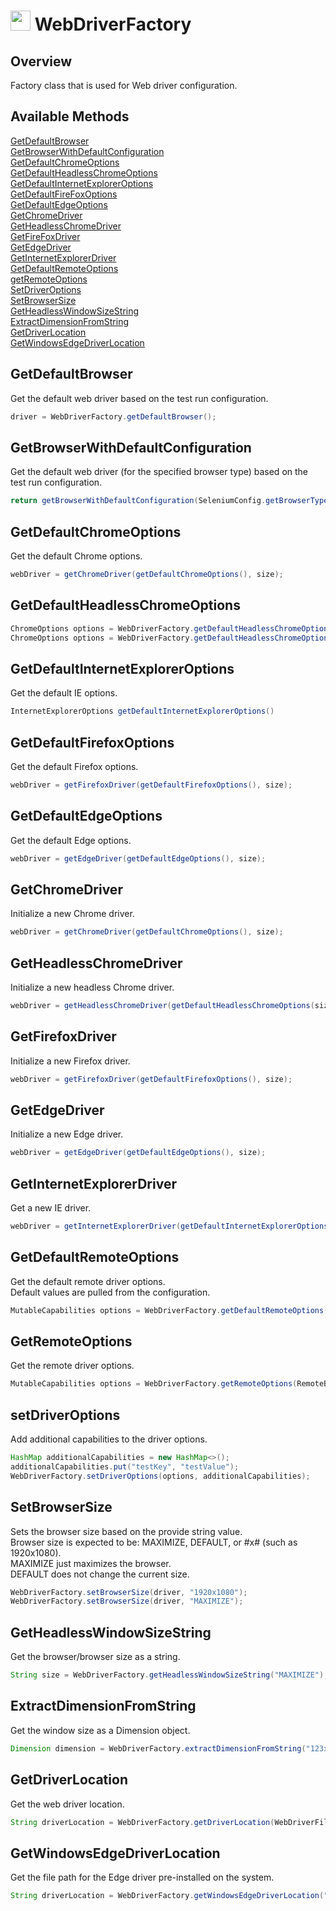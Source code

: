 # <img src="resources/jmaqslogo.jpg" height="32" width="32"> WebDriverFactory

## Overview
Factory class that is used for Web driver configuration.

## Available Methods
[GetDefaultBrowser](#GetDefaultBrowser)  
[GetBrowserWithDefaultConfiguration](#GetBrowserWithDefaultConfiguration)  
[GetDefaultChromeOptions](#GetDefaultChromeOptions)  
[GetDefaultHeadlessChromeOptions](#GetDefaultHeadlessChromeOptions)  
[GetDefaultInternetExplorerOptions](#GetDefaultInternetExplorerOptions)  
[GetDefaultFireFoxOptions](#GetDefaultFireFoxOptions)  
[GetDefaultEdgeOptions](#GetDefaultEdgeOptions)  
[GetChromeDriver](#GetChromeDriver)  
[GetHeadlessChromeDriver](#GetHeadlessChromeDriver)  
[GetFireFoxDriver](#GetFireFoxDriver)  
[GetEdgeDriver](#GetEdgeDriver)  
[GetInternetExplorerDriver](#GetInternetExplorerDriver)  
[GetDefaultRemoteOptions](#GetDefaultRemoteOptions)  
[getRemoteOptions](#GetRemoteOptions)  
[SetDriverOptions](#SetDriverOptions)  
[SetBrowserSize](#setBrowserSize)  
[GetHeadlessWindowSizeString](#GetHeadlessWindowSizeString)    
[ExtractDimensionFromString](#ExtractDimensionFromString)  
[GetDriverLocation](#GetDriverLocation)  
[GetWindowsEdgeDriverLocation](#GetWindowsEdgeDriverLocation)  

## GetDefaultBrowser
Get the default web driver based on the test run configuration.
```java
driver = WebDriverFactory.getDefaultBrowser();
```

## GetBrowserWithDefaultConfiguration
Get the default web driver (for the specified browser type) based on the test run configuration.
```java
return getBrowserWithDefaultConfiguration(SeleniumConfig.getBrowserType());
```

## GetDefaultChromeOptions
Get the default Chrome options.
```java
webDriver = getChromeDriver(getDefaultChromeOptions(), size);
```

## GetDefaultHeadlessChromeOptions
```java
ChromeOptions options = WebDriverFactory.getDefaultHeadlessChromeOptions();
ChromeOptions options = WebDriverFactory.getDefaultHeadlessChromeOptions(size);
```

## GetDefaultInternetExplorerOptions
Get the default IE options.
```java
InternetExplorerOptions getDefaultInternetExplorerOptions()
```

## GetDefaultFirefoxOptions
Get the default Firefox options.
```java
webDriver = getFirefoxDriver(getDefaultFirefoxOptions(), size);
```

## GetDefaultEdgeOptions
Get the default Edge options.
```java
webDriver = getEdgeDriver(getDefaultEdgeOptions(), size);
```

## GetChromeDriver
Initialize a new Chrome driver.
```java
webDriver = getChromeDriver(getDefaultChromeOptions(), size);
```

## GetHeadlessChromeDriver
Initialize a new headless Chrome driver.
```java
webDriver = getHeadlessChromeDriver(getDefaultHeadlessChromeOptions(size));
```

## GetFirefoxDriver
Initialize a new Firefox driver.
```java
webDriver = getFirefoxDriver(getDefaultFirefoxOptions(), size);
```

## GetEdgeDriver
Initialize a new Edge driver.
```java
webDriver = getEdgeDriver(getDefaultEdgeOptions(), size);
```

## GetInternetExplorerDriver
Get a new IE driver.
```java
webDriver = getInternetExplorerDriver(getDefaultInternetExplorerOptions(), size);
```

## GetDefaultRemoteOptions
Get the default remote driver options.
<br> Default values are pulled from the configuration.
```java
MutableCapabilities options = WebDriverFactory.getDefaultRemoteOptions();
```

## GetRemoteOptions
Get the remote driver options.
```java
MutableCapabilities options = WebDriverFactory.getRemoteOptions(RemoteBrowserType.IE);
```

## setDriverOptions
Add additional capabilities to the driver options.
```java
HashMap additionalCapabilities = new HashMap<>();
additionalCapabilities.put("testKey", "testValue");
WebDriverFactory.setDriverOptions(options, additionalCapabilities);
```

## SetBrowserSize
Sets the browser size based on the provide string value. 
<br>Browser size is expected to be: MAXIMIZE, DEFAULT, or #x# (such as 1920x1080).
<br>MAXIMIZE just maximizes the browser.
<br>DEFAULT does not change the current size.
```java
WebDriverFactory.setBrowserSize(driver, "1920x1080");
WebDriverFactory.setBrowserSize(driver, "MAXIMIZE");
```

## GetHeadlessWindowSizeString
Get the browser/browser size as a string.
```java
String size = WebDriverFactory.getHeadlessWindowSizeString("MAXIMIZE");
```

## ExtractDimensionFromString
Get the window size as a Dimension object.
```java
Dimension dimension = WebDriverFactory.extractDimensionFromString("123x456");
```

## GetDriverLocation
Get the web driver location.
```java
String driverLocation = WebDriverFactory.getDriverLocation(WebDriverFile.CHROME.getFile());
```

## GetWindowsEdgeDriverLocation
Get the file path for the Edge driver pre-installed on the system.
```java
String driverLocation = WebDriverFactory.getWindowsEdgeDriverLocation("testFile");
```